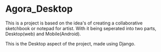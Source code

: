 Agora_Desktop
=============

This is a project is based on the idea's of creating a collaborative sketchbook or notepad for artist. With it being seperated into two parts, Desktop(web) and Mobile(Android).

This is the Desktop aspect of the project, made using Django.
